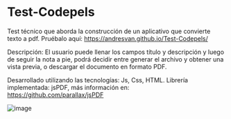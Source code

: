 # Test-Codepels
Test técnico que aborda la construcción de un aplicativo que convierte texto a pdf. Pruébalo aquí: https://andresvan.github.io/Test-Codepels/ 

Descripción:
El usuario puede llenar los campos título y descripción y luego de seguir la nota a pie, podrá decidir entre generar el archivo y obtener una vista previa, o descargar el documento en formato PDF.

Desarrollado utilizando las tecnologías: Js, Css, HTML.
Librería implementada: jsPDF, más información en: https://github.com/parallax/jsPDF


![image](https://github.com/AndresVan/Test-Codepels/assets/66443229/b5819ae8-5894-4e9e-aa48-8e7b95ce4795)
